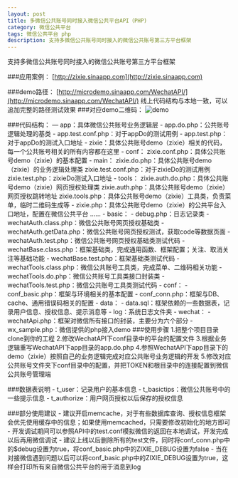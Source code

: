 ```yaml
---
layout: post
title: 多微信公共账号同时接入微信公共平台API（PHP)
category: 微信公共平台
tags: 微信公共平台 php
description: 支持多微信公共账号同时接入的微信公共账号第三方平台框架
---
```


支持多微信公共账号同时接入的微信公共账号第三方平台框架

###应用案例：
[http://zixie.sinaapp.com](http://zixie.sinaapp.com)
	
###demo路径：
[http://microdemo.sinaapp.com/WechatAPI/](http://microdemo.sinaapp.com/WechatAPI/)
线上代码结构与本地一致，可以追加完整的路径测试效果
###对应demo二维码：
![demo](http://microdemo.sinaapp.com/WechatAPI/demo.png)

###代码结构：
     — app：具体微信公共账号业务逻辑层
     	- app.do.php：公共账号逻辑处理的基类
     	- app.test.conf.php：对于appDo的测试用例
     	- app.test.php：对于appDo的测试入口地址
     	- zixie：具体公共账号demo（zixie）相关的代码，每一个公共账号相关的所有内容都在这里
     		- conf：
     			zixie.conf.php：具体公共账号demo（zixie）的基本配置
     		- main：
     			zixie.do.php：具体公共账号demo（zixie）的业务逻辑处理类
     			zixie.test.conf.php：对于zixieDo的测试用例
     			zixie.test.php：zixieDo测试入口地址
     		- tools：
     			zixie.auth.do.php：具体公共账号demo（zixie）网页授权处理类
     			zixie.auth.php：具体公共账号demo（zixie）网页授权跳转地址
     			zixie.tools.php：具体公共账号demo（zixie）工具类，负责菜单，临时二维码生成等
     		- zixie.php：具体公共账号demo（zixie）的公共平台入口地址，配置在微信公共平台
     	……
     - basic：
     	- debug.php：日志记录类
     	- wechatAuth.class.php：微信公共账号网页授权基础类
     	- wechatAuth.getData.php：微信公共账号网页授权测试，获取code等数据页面
     	- wechatAuth.test.php：微信公共账号网页授权基础类测试代码
     	- wechatBase.class.php：框架基础类，完成通用函数、框架配置；关注、取消关注等基础功能
     	- wechatBase.test.php：框架基础类测试代码
     	- wechatTools.class.php：微信公共账号工具类，完成菜单、二维码相关功能
     	- wechatTools.do.php：微信公共账号工具类接口封装类
     	- wechatTools.test.php：微信公共账号工具类测试代码
     - conf：
     	- conf_basic.php：框架与环境相关的基本配置
     	- conf_conn.php：框架与DB、cache、通用错误码相关的配置
     - data：
     	- data.sql：框架依赖的一些数据表，记录用户信息、授权信息、提示消息等
     - log：系统日志文件夹
     - wechat：
     	- wechatApi.php：框架对微信所有接口的封装，主要分为六个部分
     	- wx_sample.php：微信提供的php接入demo
###使用步骤
	1.把整个项目目录clone到你的工程
	2.修改WechatAPI下conf目录中的平台的配置文件
	3.根据业务逻辑重写WechatAPI下app目录的app.do.php
	4.参照WechatAPI下app目录下的demo（zixie）按照自己的业务逻辑完成对应公共账号业务逻辑的开发
	5.修改对应公共账号文件夹下conf目录中的配置，并把TOKEN和根目录中的连接配置到微信公共账号管理端

###数据表说明
	- t_user：记录用户的基本信息
	- t_basictips：微信公共账号中的一些提示信息
	- t_authorize：用户网页授权以后保存的授权信息
	
###部分使用建议
	- 建议开启memcache，对于有些数据库查询、授权信息框架会优先使用缓存中的信息；如果使用memcached，只需要修改初始化的地方即可
	- 开发调试期间可以参照API中的test.conf模拟微信的返回在本地调试，开发完成以后再用微信调试
	- 建议上线以后删除所有的test文件，同时将conf_conn.php中的$debug设置为true，将conf_basic.php中的ZIXIE_DEBUG设置为false
	- 当在对接微信遇到问题以后可以将conf_basic.php中的ZIXIE_DEBUG设置为true，这样会打印所有来自微信公共平台的用于消息到log


 
